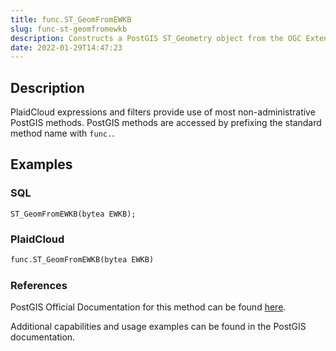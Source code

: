 ```yaml
---
title: func.ST_GeomFromEWKB
slug: func-st-geomfromewkb
description: Constructs a PostGIS ST_Geometry object from the OGC Extended Well-Known binary (EWKT) representation
date: 2022-01-29T14:47:23
---
```



## Description


PlaidCloud expressions and filters provide use of most non-administrative PostGIS methods. PostGIS methods are accessed by prefixing the standard method name with `func.`.



## Examples


### SQL



```
ST_GeomFromEWKB(bytea EWKB);
```


### PlaidCloud



```python
func.ST_GeomFromEWKB(bytea EWKB)
```


### References


PostGIS Official Documentation for this method can be found [here](https://postgis.net/docs/manual-3.1/ST_GeomFromEWKB.html).



Additional capabilities and usage examples can be found in the PostGIS documentation.

